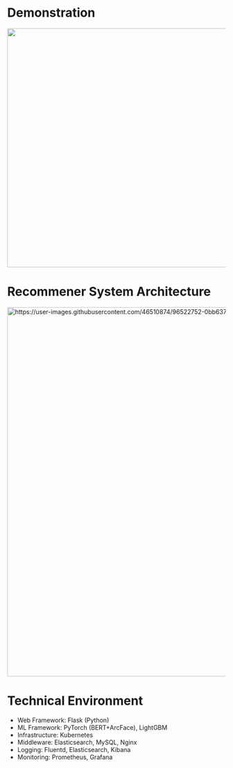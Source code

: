 # Demonstration

<img src="https://user-images.githubusercontent.com/46510874/93713237-7895bf00-fb95-11ea-8f8a-2c35068cd9ef.gif" width="550">


# Recommener System Architecture

<img width="850" alt="https://user-images.githubusercontent.com/46510874/96522752-0bb63780-12af-11eb-8128-3b79a548d35d.png">

# Technical Environment
 - Web Framework: Flask (Python)
 - ML Framework: PyTorch (BERT+ArcFace), LightGBM
 - Infrastructure: Kubernetes
 - Middleware: Elasticsearch, MySQL, Nginx
 - Logging: Fluentd, Elasticsearch, Kibana
 - Monitoring: Prometheus, Grafana
